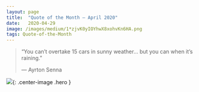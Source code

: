 ```yaml
---
layout:	page
title:	"Quote of the Month — April 2020"
date:	2020-04-29
image: /images/medium/1*zjvK0yIOYhwX8xohvKn6HA.png
tags: Quote-of-the-Month
---
```


> “You can’t overtake 15 cars in sunny weather… but you can when it’s raining.”
> 
> — Ayrton Senna

![]({{page.image}}){: .center-image .hero }